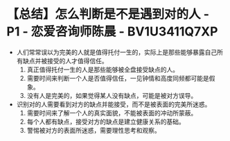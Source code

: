 # 【总结】怎么判断是不是遇到对的人 - P1 - 恋爱咨询师陈晨 - BV1U3411Q7XP

-   人们常常误以为完美的人就是值得托付一生的，实际上是那些能够暴露自己所有缺点并被接受的人才值得信任。
    1.  真正值得托付一生的人是那些能够被全盘接受缺点的人。
    2.  需要时间来判断一个人是否值得信任，一见钟情和高度同频都可能是假象。
    3.  没有人是完美的，如果觉得某人没有缺点，可能是被对方误导。
-   识别对的人需要看到对方的缺点并能接受，而不是被表面的完美所迷惑。
    1.  需要时间来了解一个人的真实面貌，不能被表面的冲动所蒙蔽。
    2.  每个人都有缺点，接受对方的缺点是建立健康关系的基础。
    3.  警惕被对方的表面所迷惑，需要理性思考和观察。